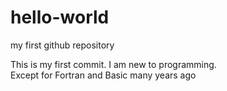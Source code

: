 # hello-world
my first github repository

This is my first commit.
I am new to programming.  
Except for Fortran and Basic many years ago
